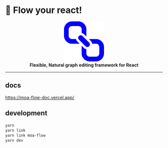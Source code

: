 # 🚀 Flow your react!

<p style="text-align: center">
<img src="/public/logo.png" width="128" height="128">
<br />
<strong>Flexible, Natural graph editing framework for React</strong>
</p>

<hr>

## docs
https://moa-flow-doc.vercel.app/

## development

```
yarn
yarn link
yarn link moa-flow
yarn dev
```
